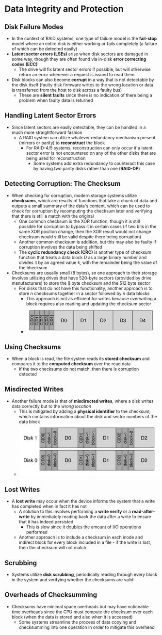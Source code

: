 # Data Integrity and Protection
## Disk Failure Modes
- In the context of RAID systems, one type of failure model is the **fail-stop** model where an entire disk is either working or fails completely (a failure of which can be detected easily)
- **Latent sector errors (LSEs)** arise when disk sectors are damaged in some way, though they are often found via in-disk **error correcting codes (ECC)** 
    - The drive will fix latent sector errors if possible, but will otherwise return an error whenever a request is issued to read them
- Disk blocks can also become **corrupt** in a way that is not detectable by the disk itself (faulty disk firmware writes to the wrong location or data is transferred from the host to disk across a faulty bus)
    - These are **silent faults** since there is no indication of there being a problem when faulty data is returned
## Handling Latent Sector Errors
- Since latent sectors are easily detectable, they can be handled in a much more straightforward fashion
    - A RAID system can utilize whatever redundancy mechanism present (mirrors or parity) to **reconstruct** the block
        - For RAID-4/5 systems, reconstruction can only occur if a latent sector error is not encountered on any of the other disks that are being used for reconstruction
            - Some systems add extra redundancy to counteract this case by having two parity disks rather than one (**RAID-DP**)
## Detecting Corruption: The Checksum
- When checking for corruption, modern storage systems utilize **checksums**, which are results of functions that take a chunk of data and outputs a small summary of the data's content, which can be used to check for corruption by recomputing the checksum later and verifying that there is still a match with the original
    - One common checksum is the XOR function, though it is still possible for corruption to bypass it in certain cases (if two bits in the same XOR position change, then the XOR result would not change checksum would still be valid despite there being corruption)
    - Another common checksum is addition, but this may also be faulty if corruption involves the data being shifted
    - The **cyclic redundancy check (CRC)** is another type of checksum function that treats a data block *D* as a large binary number and divides it by an agreed value *k*, with the remainder being the value of the hhecksum
- Checksums are usually small (8 bytes), so one approach to their storage involves utilizing drives that have 520-byte sectors (provided by drive manufacturers) to store the 8 byte checksum and the 512 byte sector
    - For disks that do not have this functionality, another approach is to store *n* checksums together in a sector followed by *n* data blocks
        - This approach is not as efficient for writes because overwriting a block requires also reading and updating the checksum sector
        - ![Checksum Storage](../Images/Checksum_Storage.png)
## Using Checksums
- When a block is read, the file system reads its **stored checksum** and compares it to the **computed checksum** over the read data
    - If the two checksums do not match, then there is corruption detected
## Misdirected Writes
- Another failure mode is that of **misdirected writes**, where a disk writes data correctly but to the *wrong location*
    - This is mitigated by adding a **physical identifier** to the checksum, which contains information about the disk and sector numbers of the data block 
    - ![Physical Identifier](../Images/Physical_Identifier.png)
## Lost Writes
- A **lost write** may occur when the device informs the system that a write has completed when in fact it has not
    - A solution to this involves performing a **write verify** or a **read-after-write** by immediately reading back the data after a write to ensure that it has indeed persisted
        - This is slow since it doubles the amount of I/O operations performed
    - Another approach is to include a checksum in each inode and indirect block for every block included in a file - if the write is lost, then the checksum will not match 
## Scrubbing
- Systems utilize **disk scrubbing**, periodically reading through every block in the system and verifying whether the checksums are valid
## Overheads of Checksumming
- Checksums have minimal space overheads but may have noticeable time overheads since the CPU must compute the checksum over each block (when the data is stored and also when it is accessed)
    - Some systems streamline the process of data copying and checksumming into one operation in order to mitigate this overhead